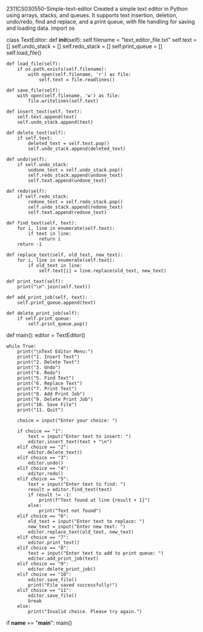  2311CS030550-Simple-text-editor
Created a simple text editor in Python using arrays, stacks, and queues. It supports text insertion, deletion, undo/redo, find and replace, and a print queue, with file handling for saving and loading data.
import os

class TextEditor:
    def __init__(self):
        self.filename = "text_editor_file.txt"
        self.text = []
        self.undo_stack = []
        self.redo_stack = []
        self.print_queue = []
        self.load_file()

    def load_file(self):
        if os.path.exists(self.filename):
            with open(self.filename, 'r') as file:
                self.text = file.readlines()

    def save_file(self):
        with open(self.filename, 'w') as file:
            file.writelines(self.text)

    def insert_text(self, text):
        self.text.append(text)
        self.undo_stack.append(text)

    def delete_text(self):
        if self.text:
            deleted_text = self.text.pop()
            self.undo_stack.append(deleted_text)

    def undo(self):
        if self.undo_stack:
            undone_text = self.undo_stack.pop()
            self.redo_stack.append(undone_text)
            self.text.append(undone_text)

    def redo(self):
        if self.redo_stack:
            redone_text = self.redo_stack.pop()
            self.undo_stack.append(redone_text)
            self.text.append(redone_text)

    def find_text(self, text):
        for i, line in enumerate(self.text):
            if text in line:
                return i
        return -1

    def replace_text(self, old_text, new_text):
        for i, line in enumerate(self.text):
            if old_text in line:
                self.text[i] = line.replace(old_text, new_text)

    def print_text(self):
        print("\n".join(self.text))

    def add_print_job(self, text):
        self.print_queue.append(text)

    def delete_print_job(self):
        if self.print_queue:
            self.print_queue.pop()

def main():
    editor = TextEditor()

    while True:
        print("\nText Editor Menu:")
        print("1. Insert Text")
        print("2. Delete Text")
        print("3. Undo")
        print("4. Redo")
        print("5. Find Text")
        print("6. Replace Text")
        print("7. Print Text")
        print("8. Add Print Job")
        print("9. Delete Print Job")
        print("10. Save File")
        print("11. Quit")

        choice = input("Enter your choice: ")

        if choice == "1":
            text = input("Enter text to insert: ")
            editor.insert_text(text + "\n")
        elif choice == "2":
            editor.delete_text()
        elif choice == "3":
            editor.undo()
        elif choice == "4":
            editor.redo()
        elif choice == "5":
            text = input("Enter text to find: ")
            result = editor.find_text(text)
            if result != -1:
                print(f"Text found at line {result + 1}")
            else:
                print("Text not found")
        elif choice == "6":
            old_text = input("Enter text to replace: ")
            new_text = input("Enter new text: ")
            editor.replace_text(old_text, new_text)
        elif choice == "7":
            editor.print_text()
        elif choice == "8":
            text = input("Enter text to add to print queue: ")
            editor.add_print_job(text)
        elif choice == "9":
            editor.delete_print_job()
        elif choice == "10":
            editor.save_file()
            print("File saved successfully!")
        elif choice == "11":
            editor.save_file()
            break
        else:
            print("Invalid choice. Please try again.")

if __name__ == "__main__":
    main()
